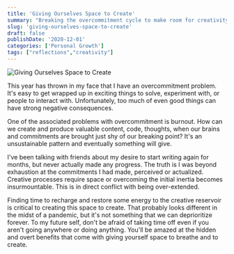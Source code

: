 ```yaml
---
title: 'Giving Ourselves Space to Create'
summary: "Breaking the overcommitment cycle to make room for creativity and meaningful work in our overwhelmed lives."
slug: 'giving-ourselves-space-to-create'
draft: false
publishDate: '2020-12-01'
categories: ['Personal Growth']
tags: ["reflections","creativity"]
---
```

![Giving Ourselves Space to Create](images/flower-amongst-lily-pads.jpg#center)

This year has thrown in my face that I have an overcommitment problem. It's easy to get wrapped up in exciting things to solve, experiment with, or people to interact with. Unfortunately, too much of even good things can have strong negative consequences.

One of the associated problems with overcommitment is burnout. How can we create and produce valuable content, code, thoughts, when our brains and commitments are brought just shy of our breaking point? It's an unsustainable pattern and eventually something will give.

I've been talking with friends about my desire to start writing again for months, but never actually made any progress. The truth is I was beyond exhaustion at the commitments I had made, perceived or actualized. Creative processes require space or overcoming the initial inertia becomes insurmountable. This is in direct conflict with being over-extended.

Finding time to recharge and restore some energy to the creative reservoir is critical to creating this space to create. That probably looks different in the midst of a pandemic, but it's not something that we can deprioritize forever. To my future self, don't be afraid of taking time off even if you aren't going anywhere or doing anything. You'll be amazed at the hidden and overt benefits that come with giving yourself space to breathe and to create.
